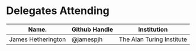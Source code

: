 Delegates Attending
===================

|Name.             |Github Handle|Institution                |
|------------------|-------------|---------------------------|
|James Hetherington| @jamespjh   | The Alan Turing Institute |

